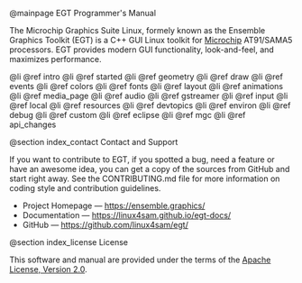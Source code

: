 @mainpage EGT Programmer's Manual

The Microchip Graphics Suite Linux, formely known as the Ensemble Graphics
Toolkit (EGT) is a C++ GUI Linux toolkit for [Microchip](http://www.microchip.com)
AT91/SAMA5 processors. EGT provides modern GUI functionality, look-and-feel,
and maximizes performance.

@li @ref intro
@li @ref started
@li @ref geometry
@li @ref draw
@li @ref events
@li @ref colors
@li @ref fonts
@li @ref layout
@li @ref animations
@li @ref media_page
@li @ref audio
@li @ref gstreamer
@li @ref input
@li @ref local
@li @ref resources
@li @ref devtopics
@li @ref environ
@li @ref debug
@li @ref custom
@li @ref eclipse
@li @ref mgc
@li @ref api_changes

@section index_contact Contact and Support

If you want to contribute to EGT, if you spotted a bug, need a feature or have
an awesome idea, you can get a copy of the sources from GitHub and start right
away. See the CONTRIBUTING.md file for more information on coding style and
contribution guidelines.

- Project Homepage — https://ensemble.graphics/
- Documentation — https://linux4sam.github.io/egt-docs/
- GitHub — https://github.com/linux4sam/egt/

@section index_license License

This software and manual are provided under the terms of the
[Apache License, Version 2.0](https://www.apache.org/licenses/LICENSE-2.0).
